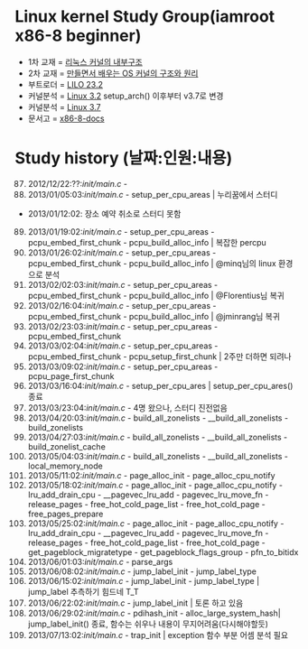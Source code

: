 Linux kernel Study Group(iamroot x86-8 beginner)
========================================
* 1차 교재 = [리눅스 커널의 내부구조](http://www.yes24.com/24/goods/3080849)
* 2차 교재 = [만들면서 배우는 OS 커널의 구조와 원리](http://www.yes24.com/24/goods/1469757)
* 부트로더 = [LILO 23.2](https://github.com/x86-8/lilo232.git)
* 커널분석 = [Linux 3.2](https://github.com/x86-8/linux-3.2.git) setup_arch() 이후부터 v3.7로 변경
* 커널분석 = [Linux 3.7](https://github.com/x86-8/linux-3.7.git)
* 문서고 = [x86-8-docs](https://github.com/x86-8/x86-8-docs.git)

Study history (날짜:인원:내용)
==============================
87. 2012/12/22:??:*init/main.c* -
88. 2013/01/05:03:*init/main.c* - setup_per_cpu_areas | 누리꿈에서 스터디
*   2013/01/12:02: 장소 예약 취소로 스터디 못함
89. 2013/01/19:02:*init/main.c* - setup_per_cpu_areas - pcpu_embed_first_chunk - pcpu_build_alloc_info | 복잡한 percpu
90. 2013/01/26:02:*init/main.c* - setup_per_cpu_areas - pcpu_embed_first_chunk - pcpu_build_alloc_info | @minq님의 linux 환경으로 분석
91. 2013/02/02:03:*init/main.c* - setup_per_cpu_areas - pcpu_embed_first_chunk - pcpu_build_alloc_info | @Florentius님 복귀
92. 2013/02/16:04:*init/main.c* - setup_per_cpu_areas - pcpu_embed_first_chunk - pcpu_build_alloc_info | @jminrang님 복귀
93. 2013/02/23:03:*init/main.c* - setup_per_cpu_areas - pcpu_embed_first_chunk
94. 2013/03/02:04:*init/main.c* - setup_per_cpu_areas - pcpu_embed_first_chunk - pcpu_setup_first_chunk | 2주만 더하면 되려나
95. 2013/03/09:02:*init/main.c* - setup_per_cpu_areas - pcpu_page_first_chunk
96. 2013/03/16:04:*init/main.c* - setup_per_cpu_ares | setup_per_cpu_ares() 종료
97. 2013/03/23:04:*init/main.c* - 4명 왔으나, 스터디 진전없음
98. 2013/04/20:03:*init/main.c* - build_all_zonelists - __build_all_zonelists - build_zonelists
99. 2013/04/27:03:*init/main.c* - build_all_zonelists - __build_all_zonelists - build_zonelist_cache
100. 2013/05/04:03:*init/main.c* - build_all_zonelists - __build_all_zonelists - local_memory_node
101. 2013/05/11:02:*init/main.c* - page_alloc_init - page_alloc_cpu_notify
102. 2013/05/18:02:*init/main.c* - page_alloc_init - page_alloc_cpu_notify - lru_add_drain_cpu - __pagevec_lru_add - pagevec_lru_move_fn - release_pages - free_hot_cold_page_list - free_hot_cold_page - free_pages_prepare
103. 2013/05/25:02:*init/main.c* - page_alloc_init - page_alloc_cpu_notify - lru_add_drain_cpu - __pagevec_lru_add - pagevec_lru_move_fn - release_pages - free_hot_cold_page_list - free_hot_cold_page - get_pageblock_migratetype - get_pageblock_flags_group - pfn_to_bitidx
104. 2013/06/01:03:*init/main.c* - parse_args
105. 2013/06/08:02:*init/main.c* - jump_label_init - jump_label_type
106. 2013/06/15:02:*init/main.c* - jump_label_init - jump_label_type | jump_label 추측하기 힘드네 T_T
107. 2013/06/22:02:*init/main.c* - jump_label_init | 토론 하고 있음
108. 2013/06/29:02:*init/main.c* - pdihash_init - alloc_large_system_hash| jump_label_init() 종료, 함수는 쉬우나 내용이 무지어려움(다시해야할듯)
109. 2013/07/13:02:*init/main.c* - trap_init | exception 함수 부분 어셈 분석 필요
